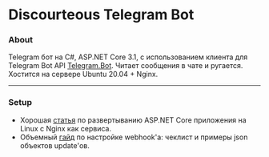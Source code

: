 # Discourteous Telegram Bot
### About
Telegram бот на C#, ASP.NET Core 3.1, с использованием клиента для Telegram Bot API [Telegram.Bot](https://github.com/TelegramBots/Telegram.Bot). Читает сообщения в чате и ругается. Хостится на сервере Ubuntu 20.04 + Nginx.
* * *
### Setup
+ Хорошая [статья](https://medium.com/@setu677/how-to-host-asp-net-core-on-linux-using-nginx-85339560e929) по развертыванию ASP.NET Core приложения на Linux с Nginx как сервиса.
+ Объемный [гайд](https://core.telegram.org/bots/webhooks#testing-your-bot-with-updates) по настройке webhook'а: чеклист и примеры json объектов update'ов.
